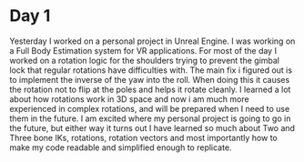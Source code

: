 # Day 1

Yesterday I worked on a personal project in Unreal Engine. I was working on a Full Body Estimation system for VR applications. For most of the day I worked on a rotation logic for the shoulders trying to prevent the gimbal lock that regular rotations have difficulties with. The main fix i figured out is to implement the inverse of the yaw into the roll. When doing this it causes the rotation not to flip at the poles and helps it rotate cleanly. I learned a lot about how rotations work in 3D space and now i am much more experienced in complex rotations, and will be prepared when I need to use them in the future. I am excited where my personal project is going to go in the future, but either way it turns out I have learned so much about Two and Three bone IKs, rotations, rotation vectors and most importantly how to make my code readable and simplified enough to replicate.
